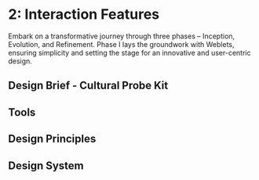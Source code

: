 # 2: Interaction Features

Embark on a transformative journey through three phases – Inception, Evolution, and Refinement. Phase I lays the groundwork with Weblets, ensuring simplicity and setting the stage for an innovative and user-centric design.

## Design Brief -  Cultural Probe Kit


## Tools

## Design Principles

## Design System
